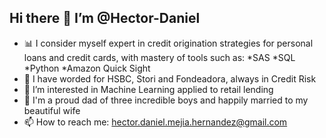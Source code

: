 ## Hi there 👋 I’m @Hector-Daniel
- 📊 I consider myself expert in credit origination strategies for personal loans and credit cards, with mastery of tools such as:
      *SAS
      *SQL
      *Python
      *Amazon Quick Sight
- 👷 I have worded for HSBC, Stori and Fondeadora, always in Credit Risk
- 👀 I’m interested in Machine Learning applied to retail lending
- 💞️ I'm a proud dad of three incredible boys and happily married to my beautiful wife
- 📫 How to reach me: hector.daniel.mejia.hernandez@gmail.com

<!--
**Hector-Daniel/Hector-Daniel** is a ✨ _special_ ✨ repository because its `README.md` (this file) appears on your GitHub profile.

Here are some ideas to get you started:

- 🔭 I’m currently working on ...
- 🌱 I’m currently learning ...
- 👯 I’m looking to collaborate on ...
- 🤔 I’m looking for help with ...
- 💬 Ask me about ...
- 📫 How to reach me: ...
- 😄 Pronouns: ...
- ⚡ Fun fact: ...
-->
